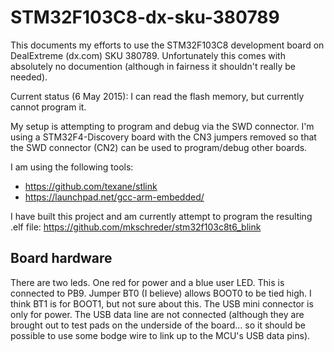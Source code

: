 # STM32F103C8-dx-sku-380789
This documents my efforts to use the STM32F103C8 development board on DealExtreme (dx.com) SKU 380789. Unfortunately this comes with absolutely no documention (although in fairness it shouldn't really be needed).

Current status (6 May 2015): I can read the flash memory, but currently cannot program it. 

My setup is attempting to program and debug via the SWD connector. I'm using a STM32F4-Discovery board with the CN3 jumpers removed so that the SWD connector (CN2) can be used to program/debug other boards.

I am using the following tools:

* https://github.com/texane/stlink
* https://launchpad.net/gcc-arm-embedded/

I have built this project and am currently attempt to program the resulting .elf file:
https://github.com/mkschreder/stm32f103c8t6_blink

## Board hardware

There are two leds. One red for power and a blue user LED. This is connected to PB9. Jumper BT0 (I believe) allows BOOT0 to be tied high. I think BT1 is for BOOT1, but not sure about this.  The USB mini connector is only for power. The USB data line are not connected (although they are brought out to test pads on the underside of the board... so it should be possible to use some bodge wire to link up to the MCU's USB data pins).
